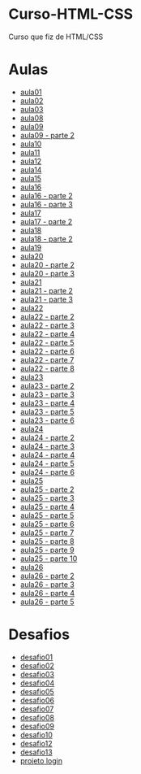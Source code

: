 # Curso-HTML-CSS
 Curso que fiz de HTML/CSS
 <h1> Aulas </h1>
 <ul>
 <li><a href="Curso-HTML-CSS/aula01/aula01.html" target="_blank">aula01</a></li>
 <li><a href="Curso-HTML-CSS/aula02/aula02.html" target="_blank">aula02</a></li>
 <li><a href="Curso-HTML-CSS/aula03/aula03.html" target="_blank">aula03</a></li>
 <li><a href="Curso-HTML-CSS/aula08/aula8.html" target="_blank">aula08</a></li>
 <li><a href="Curso-HTML-CSS/aula09/index.html" target="_blank">aula09</a></li>
 <li><a href="Curso-HTML-CSS/aula09/index2.html" target="_blank">aula09 - parte 2</a></li>
 <li><a href="Curso-HTML-CSS/aula10/index.html" target="_blank">aula10</a></li>
 <li><a href="Curso-HTML-CSS/aula11/index.html" target="_blank">aula11</a></li>
 <li><a href="Curso-HTML-CSS/aula12/index.html" target="_blank">aula12</a></li>
 <li><a href="Curso-HTML-CSS/aula14/index.html" target="_blank">aula14</a></li>
 <li><a href="Curso-HTML-CSS/aula15/index.html" target="_blank">aula15</a></li>
 <li><a href="Curso-HTML-CSS/aula16/cor01.html" target="_blank">aula16</a></li>
 <li><a href="Curso-HTML-CSS/aula16/cor02.html" target="_blank">aula16 - parte 2</a></li>
 <li><a href="Curso-HTML-CSS/aula16/cor03.html" target="_blank">aula16 - parte 3</a></li>
 <li><a href="Curso-HTML-CSS/aula17/fonte01.html" target="_blank">aula17</a></li>
 <li><a href="Curso-HTML-CSS/aula17/fonte02.html" target="_blank">aula17 - parte 2</a></li>
 <li><a href="Curso-HTML-CSS/aula18/fonte01.html" target="_blank">aula18</a></li>
 <li><a href="Curso-HTML-CSS/aula18/fonte02.html" target="_blank">aula18 - parte 2</a></li>
 <li><a href="Curso-HTML-CSS/aula19/seletor01.html" target="_blank">aula19</a></li>
 <li><a href="Curso-HTML-CSS/aula20/hover.html" target="_blank">aula20</a></li>
 <li><a href="Curso-HTML-CSS/aula20/links.html" target="_blank">aula20 - parte 2</a></li>
 <li><a href="Curso-HTML-CSS/aula20/pseudoclasse.html" target="_blank">aula20 - parte 3</a></li>
 <li><a href="Curso-HTML-CSS/aula21/caixa01.html" target="_blank">aula21</a></li>
 <li><a href="Curso-HTML-CSS/aula21/caixa02.html" target="_blank">aula21 - parte 2</a></li>
 <li><a href="Curso-HTML-CSS/aula21/caixa03.html" target="_blank">aula21 - parte 3</a></li>
 <li><a href="Curso-HTML-CSS/aula22/index.html" target="_blank">aula22</a></li>
 <li><a href="Curso-HTML-CSS/aula22/fundo001.html" target="_blank">aula22 - parte 2</a></li>
 <li><a href="Curso-HTML-CSS/aula22/fundo002.html" target="_blank">aula22 - parte 3</a></li>
 <li><a href="Curso-HTML-CSS/aula22/fundo003.html" target="_blank">aula22 - parte 4</a></li>
 <li><a href="Curso-HTML-CSS/aula22/fundo004.html" target="_blank">aula22 - parte 5</a></li>
 <li><a href="Curso-HTML-CSS/aula22/fundo005.html" target="_blank">aula22 - parte 6</a></li>
 <li><a href="Curso-HTML-CSS/aula22/fundo006.html" target="_blank">aula22 - parte 7</a></li>
 <li><a href="Curso-HTML-CSS/aula22/fundo007.html" target="_blank">aula22 - parte 8</a></li>
 <li><a href="Curso-HTML-CSS/aula23/tabela001.html" target="_blank">aula23</a></li>
 <li><a href="Curso-HTML-CSS/aula23/tabela002.html" target="_blank">aula23 - parte 2</a></li>
 <li><a href="Curso-HTML-CSS/aula23/tabela003.html" target="_blank">aula23 - parte 3</a></li>
 <li><a href="Curso-HTML-CSS/aula23/tabela004.html" target="_blank">aula23 - parte 4</a></li>
 <li><a href="Curso-HTML-CSS/aula23/tabela005.html" target="_blank">aula23 - parte 5</a></li>
 <li><a href="Curso-HTML-CSS/aula23/tabela006.html" target="_blank">aula23 - parte 6</a></li>
 <li><a href="Curso-HTML-CSS/aula24/iframe001.html" target="_blank">aula24</a></li>
 <li><a href="Curso-HTML-CSS/aula24/iframe002.html" target="_blank">aula24 - parte 2</a></li>
 <li><a href="Curso-HTML-CSS/aula24/iframe003.html" target="_blank">aula24 - parte 3</a></li>
 <li><a href="Curso-HTML-CSS/aula24/iframe004.html" target="_blank">aula24 - parte 4</a></li>
 <li><a href="Curso-HTML-CSS/aula24/iframe005.html" target="_blank">aula24 - parte 5</a></li>
 <li><a href="Curso-HTML-CSS/aula24/iframe006.html" target="_blank">aula24 - parte 6</a></li>
 <li><a href="Curso-HTML-CSS/aula25/form001.html" target="_blank">aula25</a></li>
 <li><a href="Curso-HTML-CSS/aula25/form002.html" target="_blank">aula25 - parte 2</a></li>
 <li><a href="Curso-HTML-CSS/aula25/form003.html" target="_blank">aula25 - parte 3</a></li>
 <li><a href="Curso-HTML-CSS/aula25/form004.html" target="_blank">aula25 - parte 4</a></li>
 <li><a href="Curso-HTML-CSS/aula25/form005.html" target="_blank">aula25 - parte 5</a></li>
 <li><a href="Curso-HTML-CSS/aula25/form006.html" target="_blank">aula25 - parte 6</a></li>
 <li><a href="Curso-HTML-CSS/aula25/form007.html" target="_blank">aula25 - parte 7</a></li>
 <li><a href="Curso-HTML-CSS/aula25/form008.html" target="_blank">aula25 - parte 8</a></li>
 <li><a href="Curso-HTML-CSS/aula25/form009.html" target="_blank">aula25 - parte 9</a></li>
 <li><a href="Curso-HTML-CSS/aula25/form010.html" target="_blank">aula25 - parte 10</a></li>
 <li><a href="Curso-HTML-CSS/aula26/mq001/index.html" target="_blank">aula26</a></li>
 <li><a href="Curso-HTML-CSS/aula26/mq002/index.html" target="_blank">aula26 - parte 2</a></li>
 <li><a href="Curso-HTML-CSS/aula26/mq003/index.html" target="_blank">aula26 - parte 3</a></li>
 <li><a href="Curso-HTML-CSS/aula26/mq004/index.html" target="_blank">aula26 - parte 4</a></li>
 <li><a href="Curso-HTML-CSS/aula26/mq005/index.html" target="_blank">aula26 - parte 5</a></li>
 </ul>
 <h1> Desafios </h1>
 <ul>
 <li><a href="Curso-HTML-CSS/desafios/desafio01.html" target="_blank">desafio01</a></li>
 <li><a href="Curso-HTML-CSS/desafios/desafio02.html" target="_blank">desafio02</a></li>
 <li><a href="Curso-HTML-CSS/desafios/desafio03.html" target="_blank">desafio03</a></li>
 <li><a href="Curso-HTML-CSS/desafios/desafio04.html" target="_blank">desafio04</a></li>
 <li><a href="Curso-HTML-CSS/desafios/desafio05.html" target="_blank">desafio05</a></li>
 <li><a href="Curso-HTML-CSS/desafios/desafio06.html" target="_blank">desafio06</a></li>
 <li><a href="Curso-HTML-CSS/desafios/desafio07.html" target="_blank">desafio07</a></li>
 <li><a href="Curso-HTML-CSS/desafios/desafio08/desafio08.html" target="_blank">desafio08</a></li>
 <li><a href="Curso-HTML-CSS/desafios/desafio09/desafio09.html" target="_blank">desafio09</a></li>
 <li><a href="Curso-HTML-CSS/desafios/desafio10/index.html" target="_blank">desafio10</a></li>
 <li><a href="Curso-HTML-CSS/desafios/desafio12/index.html" target="_blank">desafio12</a></li>
 <li><a href="Curso-HTML-CSS/desafios/desafio13/index.html" target="_blank">desafio13</a></li>
 <li><a href="Curso-HTML-CSS/desafios/projeto-login/index.html" target="_blank">projeto login</a></li>
 </ul>
 
